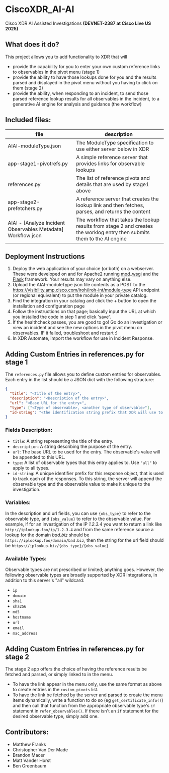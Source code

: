 # CiscoXDR_AI-AI
Cisco XDR AI Assisted Investigations **(DEVNET-2387 at Cisco Live US 2025)**

## What does it do?
This project allows you to add functionality to XDR that will 
- provide the capability for you to enter your own custom reference links to observables in the pivot menu (stage 1)
- provide the ability to have those lookups done for you and the results parsed and displayed in the pivot menu without you having to click on them (stage 2)
- provide the ability, when responding to an incident, to send those parsed reference lookup results for all observables in the incident, to a generative AI engine for analysis and guidance (the workflow)

## Included files: 
|file|description|
|---|---|
|AIAI-moduleType.json|The ModuleType specification to use either server below in XDR| 
|app-stage1-pivotrefs.py|A simple reference server that provides links for observable lookups|
|references.py|The list of reference pivots and details that are used by stage1 above|
|app-stage2-prefetchers.py|A reference server that creates the lookup link and then fetches, parses, and returns the content|
|AIAI - [Analyze Incident Observables Metadata] Workflow.json|The workflow that takes the lookup results from stage 2 and creates the worklog entry then submits them to the AI engine|

## Deployment Instructions
1. Deploy the web application of your choice (or both) on a webserver. These were developed on and for Apache2 running [mod_wsgi](https://pypi.org/project/mod-wsgi/) and the [Flask](https://flask.palletsprojects.com/en/stable/) framework.  Your results may vary on anything else.
2. Upload the AIAI-moduleType.json file contents as a POST to the https://visibility.amp.cisco.com/iroh/iroh-int/module-type API endpoint (or regional equivalent) to put the module in your private catalog.
3. Find the integration in your catalog and click the + button to open the installation and configuration page
4. Follow the instructions on that page; basically input the URL at which you installed the code in step 1 and click 'save'.
5. If the healthcheck passes, you are good to go! Go do an investigation or view an incident and see the new options in the pivot menu on observables. IF it failed, troubleshoot and restart :)
6. In XDR Automate, import the workflow for use in Incident Response. 

## Adding Custom Entries in references.py for stage 1

The `references.py` file allows you to define custom entries for observables. Each entry in the list should be a JSON dict with the following structure:

```json
{
  "title": "<Title of the entry>",
  "description": "<Description of the entry>",
  "url": "<Base URL for the entry>",
  "type": ["<Type of observable>, <another type of observable>"],
  "id-string": "<the identification string prefix that XDR will use to handle this specific reference link in the menu">
}
```

### Fields Description:
- `title`: A string representing the title of the entry.
- `description`: A string describing the purpose of the entry.
- `url`: The base URL to be used for the entry. The observable's value will be appended to this URL.
- `type`: A list of observable types that this entry applies to. Use `"all"` to apply to all types.
- `id-string`:  A unique identifier prefix for this response object, that is used to track each of the responses. To this string, the server will append the observable type and the observable value to make it unique to the investigation.

### Variables:
In the description and url fields, you can use `{obs_type}` to refer to the observable type, and `{obs_value}` to refer to the observable value. For example, if for an investigation of the IP _1.2.3.4_ you want to return a link like `http://iplookup.foo/ip/1.2.3.4` and from the same reference source a lookup for the domain _bad.biz_ should be `https://iplookup.foo/domain/bad.biz`, then the string for the url field should be `https://iplookup.biz/{obs_type}/{obs_value}`

### Available Types:

Observable types are not prescribed or limited; anything goes. However, the following observable types are broadly supported by XDR integrations, in addition to this server's "all" wildcard:

- `ip`
- `domain`
- `sha1`
- `sha256`
- `md5`
- `hostname`
- `url`
- `email`
- `mac_address`
 
## Adding Custom Entries in references.py for stage 2
The stage 2 app offers the choice of having the reference results be fetched and parsed, or simply linked to in the menu. 
- To have the link appear in the menu only, use the same format as above to create entries in the `custom_pivots` list.
- To have the link be fetched by the server and parsed to create the menu items dynamically, write a function to do so (eg `get_certificate_info()`) and then call that function from the appropriate observable type's `if` statement in `refer_observables()`. If there isn't an `if` statement for the desired observable type, simply add one. 

## Contributors:
- Matthew Franks
- Christopher Van Der Made
- Brandon Macer
- Matt Vander Horst
- Ben Greenbaum
